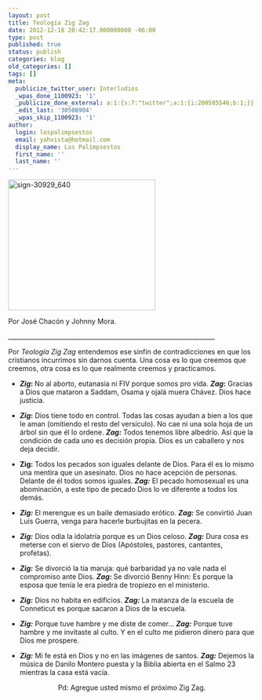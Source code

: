 ```yaml
---
layout: post
title: Teología Zig Zag
date: 2012-12-18 20:42:17.000000000 -06:00
type: post
published: true
status: publish
categories: blog
old_categories: []
tags: []
meta:
  publicize_twitter_user: Interludios
  _wpas_done_1100923: '1'
  _publicize_done_external: a:1:{s:7:"twitter";a:1:{i:200585546;b:1;}}
  _edit_last: '30508904'
  _wpas_skip_1100923: '1'
author:
  login: lospalimpsestos
  email: yahvista@hotmail.com
  display_name: Los Palimpsestos
  first_name: ''
  last_name: ''
---
```

<p><a href="http://lospalimpsestos.wordpress.com/2012/12/18/teologia-zig-zag/sign-30929_640/" rel="attachment wp-att-982"><img class="aligncenter size-medium wp-image-982" alt="sign-30929_640" src="{{ site.baseurl }}/assets/sign-30929_640.png" width="300" height="266" /></a></p>
<p>Por José Chacón y Johnny Mora.</p>
<p>__________________________________________________________________</p>
<p>Por <em>Teología Zig Zag</em> entendemos ese sinfín de contradicciones en que los cristianos incurrimos sin darnos cuenta. Una cosa es lo que creemos que creemos, otra cosa es lo que realmente creemos y practicamos.</p>
<ul>
<li><strong><em>Zig</em>: </strong>No al aborto, eutanasia ni FIV porque somos pro vida. <strong><em>Zag</em></strong><b style="text-align:right;">:</b> Gracias a Dios que mataron a Saddam, Osama y ojalá muera Chávez. Dios hace justicia.</li>
</ul>
<ul>
<li><strong><em>Zig</em>:</strong> Dios tiene todo en control. Todas las cosas ayudan a bien a los que le aman (omitiendo el resto del versículo). No cae ni una sola hoja de un árbol sin que él lo ordene. <strong><em>Zag:</em></strong> Todos tenemos libre albedrío. Así que la condición de cada uno es decisión propia. Dios es un caballero y nos deja decidir.</li>
</ul>
<ul>
<li><strong>Zig:</strong> Todos los pecados son iguales delante de Dios. Para él es lo mismo una mentira que un asesinato. Dios no hace acepción de personas. Delante de él todos somos iguales.<em><strong> Zag:</strong></em> El pecado homosexual es una abominación, a este tipo de pecado Dios lo ve diferente a todos los demás.</li>
</ul>
<ul>
<li><em><strong>Zig:</strong></em> El merengue es un baile demasiado erótico. <strong><em>Zag:</em></strong> Se convirtió Juan Luis Guerra, venga para hacerle burbujitas en la pecera.</li>
</ul>
<ul>
<li><em><strong>Zig:</strong></em> Dios odia la idolatría porque es un Dios celoso. <strong><em>Zag:</em></strong> Dura cosa es meterse con el siervo de Dios (Apóstoles, pastores, cantantes, profetas).</li>
</ul>
<ul>
<li><em><strong>Zig:</strong></em> Se divorció la tia maruja: qué barbaridad ya no vale nada el compromiso ante Dios. <em><strong>Zag</strong><b style="text-align:right;">: </b></em>Se divorció Benny Hinn: Es porque la esposa que tenía le era piedra de tropiezo en el ministerio.</li>
</ul>
<ul>
<li><em><strong>Zig:</strong></em> Dios no habita en edificios. <em><strong>Zag</strong><b style="text-align:right;">: </b></em>La matanza de la escuela de Conneticut es porque sacaron a Dios de la escuela.</li>
</ul>
<ul>
<li><em><strong>Zig:</strong></em> Porque tuve hambre y me diste de comer… <strong><em>Zag:</em></strong> Porque tuve hambre y me invitaste al culto. Y en el culto me pidieron dinero para que Dios me prospere.</li>
</ul>
<ul>
<li><em><strong>Zig:</strong></em> Mi fe está en Dios y no en las imágenes de santos. <strong><em>Zag:</em></strong> Dejemos la música de Danilo Montero puesta y la Biblia abierta en el Salmo 23 mientras la casa está vacía.</li>
</ul>
<p style="text-align:center;">Pd: Agregue usted mismo el próximo Zig Zag.</p>
